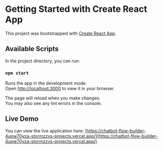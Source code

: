 # Getting Started with Create React App

This project was bootstrapped with [Create React App](https://github.com/facebook/create-react-app).

## Available Scripts

In the project directory, you can run:

### `npm start`

Runs the app in the development mode.\
Open [http://localhost:3000](http://localhost:3000) to view it in your browser.

The page will reload when you make changes.\
You may also see any lint errors in the console.

## Live Demo

You can view the live application here: [https://chatbot-flow-builder-4upw70yza-stormzzys-projects.vercel.app/](https://chatbot-flow-builder-4upw70yza-stormzzys-projects.vercel.app/)